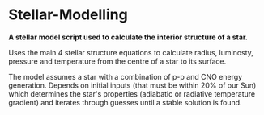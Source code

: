 # Stellar-Modelling

**A stellar model script used to calculate the interior structure of a star.**

Uses the main 4 stellar structure equations to calculate radius, luminosty, pressure and temperature from the centre of a star to its surface.

The model assumes a star with a combination of p-p and CNO energy generation. Depends on initial inputs (that must be within 20% of our Sun) which determines the star's properties (adiabatic or radiative temperature gradient) and iterates through guesses until a stable solution is found.
